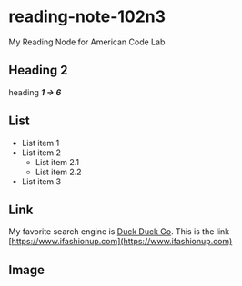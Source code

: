 # reading-note-102n3
My Reading Node for American Code Lab

## Heading 2

heading ***1 -> 6***

## List 

- List item 1
- List item 2
  - List item 2.1
  - List item 2.2
- List item 3

## Link

My favorite search engine is [Duck Duck Go](https://duckduckgo.com).
This is the link [https://www.ifashionup.com](https://www.ifashionup.com)

## Image
